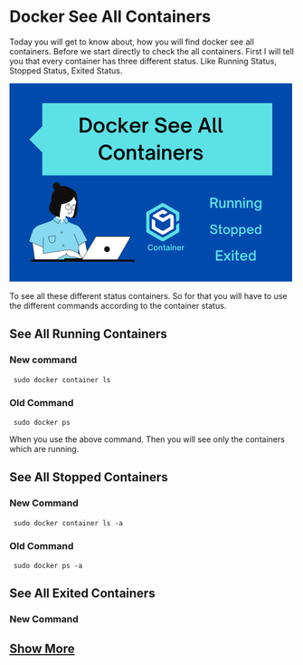 # Docker See All Containers
Today you will get to know about, how you will find docker see all containers.
Before we start directly to check the all containers. First I will tell you that every container has three different status. Like Running Status, Stopped Status, Exited Status.

<img src="Images/Docker See All Containers.png">

To see all these different status containers. So for that you will have to use the different commands according to the container status.

## See All Running Containers

### New command
<pre><code> sudo docker container ls </code></pre>

### Old Command
<pre><code> sudo docker ps </code></pre>

When you use the above command. Then you will see only the containers which are running.

## See All Stopped Containers
### New Command
<pre><code> sudo docker container ls -a </code></pre>

### Old Command
<pre><code> sudo docker ps -a </code></pre>

## See All Exited Containers
### New Command

## <a href="https://whatisdockerfor.com/docker-see-all-containers/">Show More</a>

